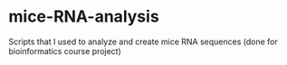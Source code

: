 # mice-RNA-analysis
Scripts that I used to analyze and create mice RNA sequences (done for bioinformatics course project)
